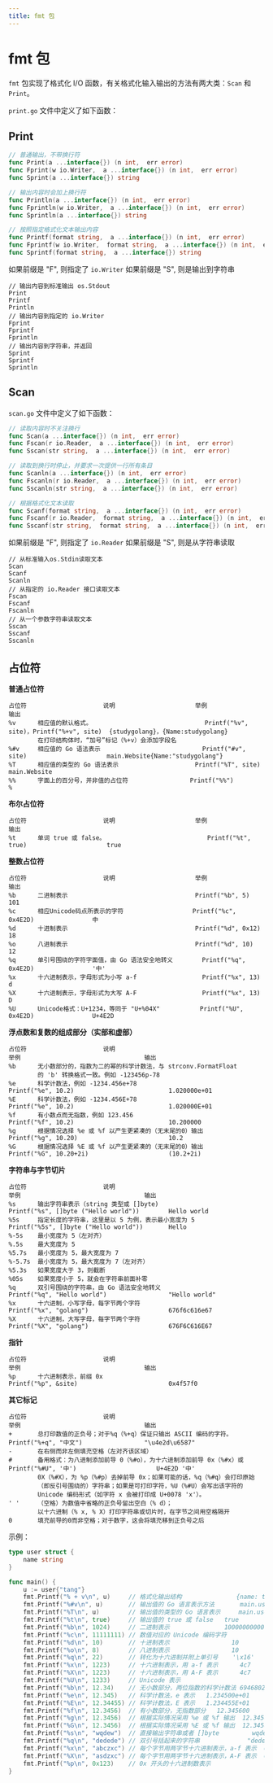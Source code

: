 ```yaml
---
title: fmt 包
---
```


# fmt 包
`fmt` 包实现了格式化 I/O 函数，有关格式化输入输出的方法有两大类：`Scan` 和 `Print`。

`print.go` 文件中定义了如下函数：

## Print
```Go
// 普通输出，不带换行符
func Print(a ...interface{}) (n int,  err error)
func Fprint(w io.Writer,  a ...interface{}) (n int,  err error)
func Sprint(a ...interface{}) string

// 输出内容时会加上换行符
func Println(a ...interface{}) (n int,  err error)
func Fprintln(w io.Writer,  a ...interface{}) (n int,  err error)
func Sprintln(a ...interface{}) string

// 按照指定格式化文本输出内容
func Printf(format string,  a ...interface{}) (n int,  err error)
func Fprintf(w io.Writer,  format string,  a ...interface{}) (n int,  err error)
func Sprintf(format string,  a ...interface{}) string
```

如果前缀是 "F", 则指定了 `io.Writer`
如果前缀是 "S", 则是输出到字符串
```
// 输出内容到标准输出 os.Stdout
Print
Printf
Println
// 输出内容到指定的 io.Writer
Fprint
Fprintf
Fprintln
// 输出内容到字符串，并返回
Sprint
Sprintf
Sprintln
```

## Scan
`scan.go` 文件中定义了如下函数：
```go
// 读取内容时不关注换行
func Scan(a ...interface{}) (n int,  err error)
func Fscan(r io.Reader,  a ...interface{}) (n int,  err error)
func Sscan(str string,  a ...interface{}) (n int,  err error)

// 读取到换行时停止，并要求一次提供一行所有条目
func Scanln(a ...interface{}) (n int,  err error)
func Fscanln(r io.Reader,  a ...interface{}) (n int,  err error)
func Sscanln(str string,  a ...interface{}) (n int,  err error) 

// 根据格式化文本读取
func Scanf(format string,  a ...interface{}) (n int,  err error)
func Fscanf(r io.Reader,  format string,  a ...interface{}) (n int,  err error)
func Sscanf(str string,  format string,  a ...interface{}) (n int,  err error)
```

如果前缀是 "F", 则指定了 `io.Reader`
如果前缀是 "S", 则是从字符串读取
```
// 从标准输入os.Stdin读取文本
Scan
Scanf
Scanln
// 从指定的 io.Reader 接口读取文本
Fscan
Fscanf
Fscanln
// 从一个参数字符串读取文本
Sscan
Sscanf
Sscanln
```

## 占位符
**普通占位符**
	
	占位符						说明						举例										输出
	%v		相应值的默认格式。								Printf("%v", site)，Printf("%+v", site)	{studygolang}，{Name:studygolang}
			在打印结构体时，“加号”标记（%+v）会添加字段名
	%#v		相应值的 Go 语法表示							Printf("#v", site)						main.Website{Name:"studygolang"}
	%T		相应值的类型的 Go 语法表示						Printf("%T", site)						main.Website
	%%		字面上的百分号，并非值的占位符					Printf("%%")							%

**布尔占位符**

	占位符						说明						举例										输出
	%t		单词 true 或 false。							Printf("%t", true)						true

**整数占位符**

	占位符						说明						举例									输出
	%b		二进制表示									Printf("%b", 5)						101
	%c		相应Unicode码点所表示的字符					Printf("%c", 0x4E2D)				中
	%d		十进制表示									Printf("%d", 0x12)					18
	%o		八进制表示									Printf("%d", 10)					12
	%q		单引号围绕的字符字面值，由 Go 语法安全地转义		Printf("%q", 0x4E2D)				'中'
	%x		十六进制表示，字母形式为小写 a-f				    Printf("%x", 13)					d
	%X		十六进制表示，字母形式为大写 A-F				    Printf("%x", 13)					D
	%U		Unicode格式：U+1234，等同于 "U+%04X"			Printf("%U", 0x4E2D)				U+4E2D

**浮点数和复数的组成部分（实部和虚部）**

	占位符						说明												举例									输出
	%b		无小数部分的，指数为二的幂的科学计数法，与 strconv.FormatFloat	
			的 'b' 转换格式一致。例如 -123456p-78
	%e		科学计数法，例如 -1234.456e+78									Printf("%e", 10.2)							1.020000e+01
	%E		科学计数法，例如 -1234.456E+78									Printf("%e", 10.2)							1.020000E+01
	%f		有小数点而无指数，例如 123.456									Printf("%f", 10.2)							10.200000
	%g		根据情况选择 %e 或 %f 以产生更紧凑的（无末尾的0）输出				Printf("%g", 10.20)							10.2
	%G		根据情况选择 %E 或 %f 以产生更紧凑的（无末尾的0）输出				Printf("%G", 10.20+2i)						(10.2+2i)

**字符串与字节切片**

	占位符						说明												举例									输出
	%s		输出字符串表示（string 类型或 []byte)							Printf("%s", []byte ("Hello world"))		Hello world
	%5s		指定长度的字符串，这里是以 5 为例，表示最小宽度为 5				    Printf("%5s", []byte ("Hello world"))		Hello
    %-5s	最小宽度为 5（左对齐）
    %.5s	最大宽度为 5
    %5.7s	最小宽度为 5，最大宽度为 7
    %-5.7s	最小宽度为 5，最大宽度为 7（左对齐）
    %5.3s	如果宽度大于 3，则截断
    %05s	如果宽度小于 5，就会在字符串前面补零
	%q		双引号围绕的字符串，由 Go 语法安全地转义							Printf("%q", "Hello world")				    "Hello world"
	%x		十六进制，小写字母，每字节两个字符								Printf("%x", "golang")						676f6c616e67
	%X		十六进制，大写字母，每字节两个字符								Printf("%X", "golang")						676F6C616E67

**指针**

	占位符						说明												举例									输出
	%p		十六进制表示，前缀 0x											Printf("%p", &site)							0x4f57f0
	
**其它标记**

	占位符						说明												举例									输出
	+		总打印数值的正负号；对于%q（%+q）保证只输出 ASCII 编码的字符。			Printf("%+q", "中文")					"\u4e2d\u6587"
	-		在右侧而非左侧填充空格（左对齐该区域）
	#		备用格式：为八进制添加前导 0（%#o），为十六进制添加前导 0x（%#x）或	Printf("%#U", '中')						U+4E2D '中'
			0X（%#X），为 %p（%#p）去掉前导 0x；如果可能的话，%q（%#q）会打印原始
			（即反引号围绕的）字符串；如果是可打印字符，%U（%#U）会写出该字符的
			Unicode 编码形式（如字符 x 会被打印成 U+0078 'x'）。
	' '		（空格）为数值中省略的正负号留出空白（% d）；
			以十六进制（% x, % X）打印字符串或切片时，在字节之间用空格隔开
	0		填充前导的0而非空格；对于数字，这会将填充移到正负号之后
	
示例：
```go
type user struct {
	name string
}

func main() {
	u := user{"tang"}
	fmt.Printf("% + v\n", u)     // 格式化输出结构               {name: tang}
	fmt.Printf("%#v\n", u)       // 输出值的 Go 语言表示方法       main.user{name: "tang"}
	fmt.Printf("%T\n", u)        // 输出值的类型的 Go 语言表示     main.user
	fmt.Printf("%t\n", true)     // 输出值的 true 或 false   true
	fmt.Printf("%b\n", 1024)     // 二进制表示               10000000000
	fmt.Printf("%c\n", 11111111) // 数值对应的 Unicode 编码字符
	fmt.Printf("%d\n", 10)       // 十进制表示                 10
	fmt.Printf("%o\n", 8)        // 八进制表示                 10
	fmt.Printf("%q\n", 22)       // 转化为十六进制并附上单引号    '\x16'
	fmt.Printf("%x\n", 1223)     // 十六进制表示，用 a-f 表示      4c7
	fmt.Printf("%X\n", 1223)     // 十六进制表示，用 A-F 表示      4c7
	fmt.Printf("%U\n", 1233)     // Unicode 表示
	fmt.Printf("%b\n", 12.34)    // 无小数部分，两位指数的科学计数法 6946802425218990p-49
	fmt.Printf("%e\n", 12.345)   // 科学计数法，e 表示   1.234500e+01
	fmt.Printf("%E\n", 12.34455) // 科学计数法，E 表示   1.234455E+01
	fmt.Printf("%f\n", 12.3456)  // 有小数部分，无指数部分   12.345600
	fmt.Printf("%g\n", 12.3456)  // 根据实际情况采用 %e 或 %f 输出  12.3456
	fmt.Printf("%G\n", 12.3456)  // 根据实际情况采用 %E 或 %f 输出  12.3456
	fmt.Printf("%s\n", "wqdew")  // 直接输出字符串或者 []byte         wqdew
	fmt.Printf("%q\n", "dedede") // 双引号括起来的字符串             "dedede"
	fmt.Printf("%x\n", "abczxc") // 每个字节用两字节十六进制表示，a-f 表示  6162637a7863
	fmt.Printf("%X\n", "asdzxc") // 每个字节用两字节十六进制表示，A-F 表示  6173647A7863
	fmt.Printf("%p\n", 0x123)    // 0x 开头的十六进制数表示
}
```